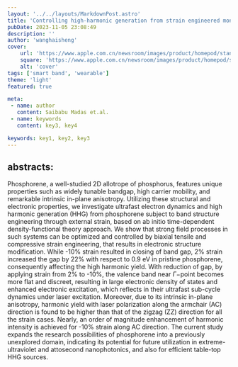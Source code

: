 ```yaml
---
layout: '../../layouts/MarkdownPost.astro'
title: 'Controlling high-harmonic generation from strain engineered monolayer phosphorene'
pubDate: 2023-11-05 23:08:49
description: ''
author: 'wanghaisheng'
cover:
    url: 'https://www.apple.com.cn/newsroom/images/product/homepod/standard/Apple-HomePod-hero-230118_big.jpg.large_2x.jpg'
    square: 'https://www.apple.com.cn/newsroom/images/product/homepod/standard/Apple-HomePod-hero-230118_big.jpg.large_2x.jpg'
    alt: 'cover'
tags: ['smart band', 'wearable'] 
theme: 'light'
featured: true

meta:
 - name: author
   content: Saibabu Madas et.al.
 - name: keywords
   content: key3, key4

keywords: key1, key2, key3
---
```


## abstracts:
Phosphorene, a well-studied 2D allotrope of phosphorus, features unique properties such as widely tunable bandgap, high carrier mobility, and remarkable intrinsic in-plane anisotropy. Utilizing these structural and electronic properties, we investigate ultrafast electron dynamics and high harmonic generation (HHG) from phosphorene subject to band structure engineering through external strain, based on ab initio time-dependent density-functional theory approach. We show that strong field processes in such systems can be optimized and controlled by biaxial tensile and compressive strain engineering, that results in electronic structure modification. While -10% strain resulted in closing of band gap, 2% strain increased the gap by 22% with respect to 0.9 eV in pristine phosphorene, consequently affecting the high harmonic yield. With reduction of gap, by applying strain from 2% to -10%, the valence band near $\Gamma-$point becomes more flat and discreet, resulting in large electronic density of states and enhanced electronic excitation, which reflects in their ultrafast sub-cycle dynamics under laser excitation. Moreover, due to its intrinsic in-plane anisotropy, harmonic yield with laser polarization along the armchair (AC) direction is found to be higher than that of the zigzag (ZZ) direction for all the strain cases. Nearly, an order of magnitude enhancement of harmonic intensity is achieved for -10% strain along AC direction. The current study expands the research possibilities of phosphorene into a previously unexplored domain, indicating its potential for future utilization in extreme-ultraviolet and attosecond nanophotonics, and also for efficient table-top HHG sources.
